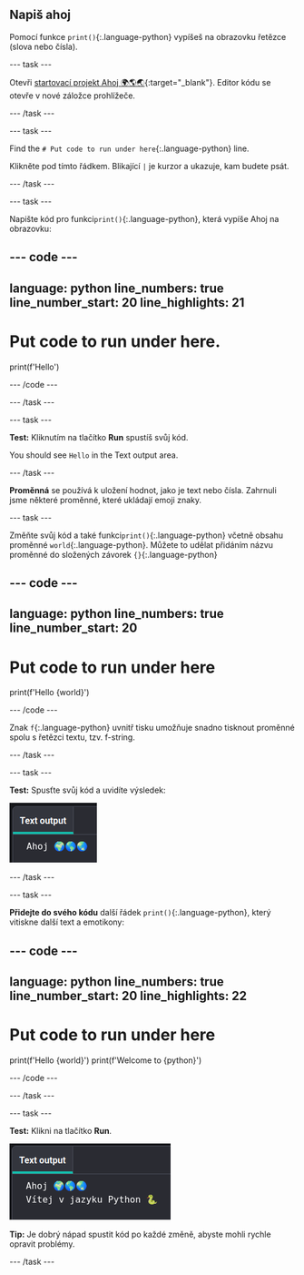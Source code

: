 ## Napiš ahoj

Pomocí funkce `print()`{:.language-python} vypíšeš na obrazovku řetězce (slova nebo čísla).

--- task ---

Otevři [startovací projekt Ahoj 🌍🌎🌏](https://editor.raspberrypi.org/en/projects/hello-world-starter){:target="_blank"}. Editor kódu se otevře v nové záložce prohlížeče.

--- /task ---

--- task ---

Find the `# Put code to run under here`{:.language-python} line.

Klikněte pod tímto řádkem. Blikající `|` je kurzor a ukazuje, kam budete psát.

--- /task ---

--- task ---

Napište kód pro funkci`print()`{:.language-python}, která vypíše Ahoj na obrazovku:

--- code ---
---
language: python line_numbers: true line_number_start: 20
line_highlights: 21
---
# Put code to run under here.
print(f'Hello')

--- /code ---

--- /task ---

--- task ---

**Test:** Kliknutím na tlačítko **Run** spustíš svůj kód.

You should see `Hello` in the Text output area.

--- /task ---

**Proměnná** se používá k uložení hodnot, jako je text nebo čísla. Zahrnuli jsme některé proměnné, které ukládají emoji znaky.

--- task ---

Změňte svůj kód a také funkci`print()`{:.language-python} včetně obsahu proměnné `world`{:.language-python}. Můžete to udělat přidáním názvu proměnné do složených závorek `{}`{:.language-python}


--- code ---
---
language: python line_numbers: true
line_number_start: 20
---
# Put code to run under here
print(f'Hello {world}')

--- /code ---

Znak `f`{:.language-python} uvnitř tisku umožňuje snadno tisknout proměnné spolu s řetězci textu, tzv. f-string.

--- /task ---

--- task ---

**Test:** Spusťte svůj kód a uvidíte výsledek:

![Aktualizovaný řádek kódu v oblasti kódu se slovem „Ahoj“ následovaným třemi světovými emotikony zobrazenými ve výstupní oblasti.](images/run_hello_world.png)

--- /task ---

--- task ---

**Přidejte do svého kódu** další řádek `print()`{:.language-python}, který vitiskne další text a emotikony:

--- code ---
---
language: python line_numbers: true line_number_start: 20
line_highlights: 22
---
# Put code to run under here
print(f'Hello {world}') print(f'Welcome to {python}')

--- /code ---

--- /task ---

--- task ---

**Test:** Klikni na tlačítko **Run**.

![Dodatečný řádek kódu v editoru kódu se slovem „Ahoj“ následovaným třemi světovými emotikony a slovy „Vítejte“ následovaným hadem emoji a klávesnicí zobrazenou ve výstupní oblasti.](images/run_multiple.png)

**Tip:** Je dobrý nápad spustit kód po každé změně, abyste mohli rychle opravit problémy.


--- /task ---


